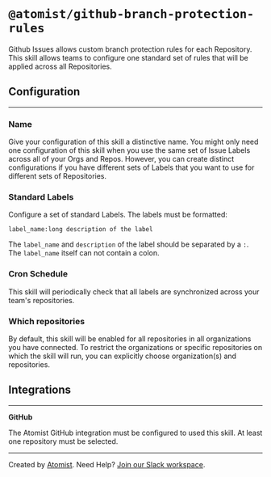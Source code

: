 # `@atomist/github-branch-protection-rules`

<!---atomist-skill-readme:start--->

Github Issues allows custom branch protection rules for each Repository. This skill allows teams to configure one standard set
of rules that will be applied across all Repositories.

## Configuration

---

### Name

Give your configuration of this skill a distinctive name. You might only need one configuration of this skill when
you use the same set of Issue Labels across all of your Orgs and Repos. However, you can create distinct configurations
if you have different sets of Labels that you want to use for different sets of Repositories.

### Standard Labels

Configure a set of standard Labels. The labels must be formatted:

```
label_name:long description of the label
```

The `label_name` and `description` of the label should be separated by a `:`. The `label_name` itself can not contain a colon.

### Cron Schedule

This skill will periodically check that all labels are synchronized across your team's repositories.

### Which repositories

By default, this skill will be enabled for all repositories in all organizations you have connected.
To restrict the organizations or specific repositories on which the skill will run, you can explicitly
choose organization(s) and repositories.

## Integrations

---

**GitHub**

The Atomist GitHub integration must be configured to used this skill. At least one repository must be selected.

<!---atomist-skill-readme:end--->

---

Created by [Atomist][atomist].
Need Help? [Join our Slack workspace][slack].

[atomist]: https://atomist.com/ "Atomist - How Teams Deliver Software"
[slack]: https://join.atomist.com/ "Atomist Community Slack"
